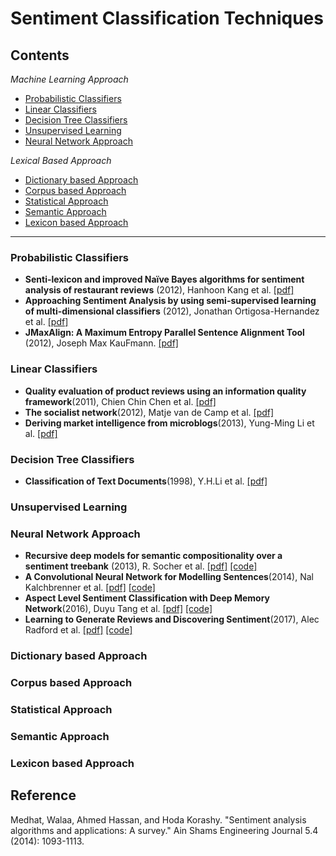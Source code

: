 # Sentiment Classification Techniques

## Contents
*Machine Learning Approach*

* [Probabilistic Classifiers](#Probabilistic-Classifiers)
* [Linear Classifiers](#Linear-Classifiers)
* [Decision Tree Classifiers](#Decision-Tree-Classifiers)
* [Unsupervised Learning](#Unsupervised-Learning)
* [Neural Network Approach](#Neural-Network-Approach)

*Lexical Based Approach*

* [Dictionary based Approach](#Dictionary-based-Approach)
* [Corpus based Approach](#Corpus-based-Approach)
* [Statistical Approach](#Statistical-Approach)
* [Semantic Approach](#Semantic-Approach)
* [Lexicon based Approach](#Lexicon-based-Approach)

* * *
### Probabilistic Classifiers
- **Senti-lexicon and improved Naïve Bayes algorithms for sentiment analysis of restaurant reviews** (2012), Hanhoon Kang et al. [[pdf]](http://www.sciencedirect.com/science/article/pii/S0957417411016538)
- **Approaching Sentiment Analysis by using semi-supervised learning of multi-dimensional classifiers** (2012), Jonathan Ortigosa-Hernandez et al. [[pdf]](http://www.sciencedirect.com/science/article/pii/S0925231212001282)
- **JMaxAlign: A Maximum Entropy Parallel Sentence Alignment Tool** (2012), Joseph Max KauFmann. [[pdf]](http://www.aclweb.org/anthology/C12-3035)

### Linear Classifiers
- **Quality evaluation of product reviews using an information quality framework**(2011), Chien Chin Chen et al. [[pdf]](http://www.sciencedirect.com/science/article/pii/S0167923610001478)
- **The socialist network**(2012), Matje van de Camp et al. [[pdf]](http://www.sciencedirect.com/science/article/pii/S016792361200142X)
- **Deriving market intelligence from microblogs**(2013), Yung-Ming Li et al. [[pdf]](https://ir.nctu.edu.tw/bitstream/11536/22391/1/000320493400020.pdf)

### Decision Tree Classifiers
- **Classification of Text Documents**(1998), Y.H.Li et al. [[pdf]](https://academic.oup.com/comjnl/article-lookup/doi/10.1093/comjnl/41.8.537)

### Unsupervised Learning
### Neural Network Approach
- **Recursive deep models for semantic compositionality over a sentiment treebank** (2013), R. Socher et al. [[pdf]](http://citeseerx.ist.psu.edu/viewdoc/download?doi=10.1.1.383.1327&rep=rep1&type=pdf) [[code]](https://nlp.stanford.edu/sentiment/code.html)
- **A Convolutional Neural Network for Modelling Sentences**(2014), Nal Kalchbrenner et al. [[pdf]](http://www.aclweb.org/anthology/P14-1062) [[code]](https://github.com/xiaohan2012/twitter-sent-dnn)
- **Aspect Level Sentiment Classification with Deep Memory Network**(2016), Duyu Tang et al. [[pdf]](https://arxiv.org/abs/1605.08900) [[code]](https://github.com/ganeshjawahar/mem_absa)
- **Learning to Generate Reviews and Discovering Sentiment**(2017), Alec Radford et al. [[pdf]](https://arxiv.org/abs/1704.01444) [[code]](https://github.com/openai/generating-reviews-discovering-sentiment)
### Dictionary based Approach
### Corpus based Approach
### Statistical Approach
### Semantic Approach
### Lexicon based Approach

## Reference
Medhat, Walaa, Ahmed Hassan, and Hoda Korashy. "Sentiment analysis algorithms and applications: A survey." Ain Shams Engineering Journal 5.4 (2014): 1093-1113.

